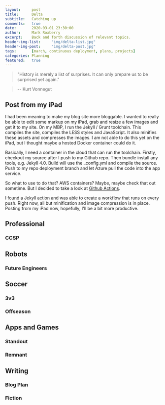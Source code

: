 ```yaml
---
layout:     post
title:      Delta
subtitle:   Catching up
comments:   true
date:       2020-03-01 23:30:00
author:     Mark Roxberry
excerpt:    Back and forth discussion of relevant topics.
header-img-list:     "img/delta-list.jpg"
header-img-post:     "img/delta-post.jpg"
tags:       [march, continuous deployment, plans, projects]
categories: Planning
featured:   true
---
```

> "History is merely a list of surprises. It can only prepare us to be surprised yet again."

> -- Kurt Vonnegut

## Post from my iPad
I had been meaning to make my blog site more bloggable. I wanted to really be able to edit some markup on my iPad, grab and resize a few images and get it to my site.  On my MBP, I run the Jekyll / Grunt toolchain.  This compiles the site, compiles the LESS styles and JavaScript.  It also minifies these assets and compresses the images.  I am not able to do this yet on the iPad, but I thought maybe a hosted Docker container could do it.

Basically, I need a container in the cloud that can run the toolchain.  Firstly, checkout my source after I push to my Github repo.  Then bundle install any tools, e.g. Jekyll 4.0.  Build will use the _config.yml and compile the source.  Push to my repo deployment branch and let Azure pull the code into the app service.

So what to use to do that? AWS containers? Maybe, maybe check that out sometime. But I decided to take a look at [Github Actions](https://help.github.com/en/actions).

I found a Jekyll action and was able to create a workflow that runs on every push.  Right now, all but minification and image compression is in place.  Posting from my iPad now, hopefully, I'll be a bit more productive.
 

## Professional

### CCSP

## Robots

### Future Engineers

## Soccer

### 3v3

### Offseason

## Apps and Games

### Standout

### Remnant

## Writing

### Blog Plan

### Fiction